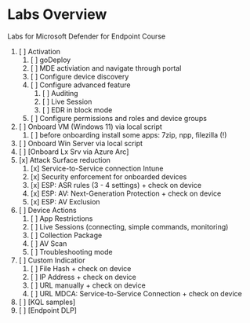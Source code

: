 # Labs Overview

Labs for Microsoft Defender for Endpoint Course

1. [ ] Activation
   1. [ ] goDeploy
   2. [ ] MDE activiation and navigate through portal
   3. [ ] Configure device discovery
   4. [ ] Configure advanced feature
      1. [ ] Auditing
      2. [ ] Live Session
      3. [ ] EDR in block mode
   5. [ ] Configure permissions and roles and device groups
2. [ ] Onboard VM (Windows 11) via local script
   1. [ ] before onboarding install some apps: 7zip, npp, filezilla (!)
3. [ ] Onboard Win Server via local script
4. [ ] [Onboard Lx Srv via Azure Arc]
5. [x] Attack Surface reduction
   1. [x] Service-to-Service connection Intune
   2. [x] Security enforcement for onboarded devices
   3. [x] ESP: ASR rules (3 - 4 settings) + check on device
   4. [x] ESP: AV: Next-Generation Protection + check on device
   5. [x] ESP: AV Exclusion
6. [ ] Device Actions
   1. [ ] App Restrictions
   2. [ ] Live Sessions (connecting, simple commands, monitoring)
   3. [ ] Collection Package
   4. [ ] AV Scan
   5. [ ] Troubleshooting mode
7. [ ] Custom Indicatior
   1. [ ] File Hash + check on device
   2. [ ] IP Address + check on device
   3. [ ] URL manually + check on device
   4. [ ] URL MDCA: Service-to-Service Connection + check on device
8. [ ] [KQL samples]
9. [ ] [Endpoint DLP]
